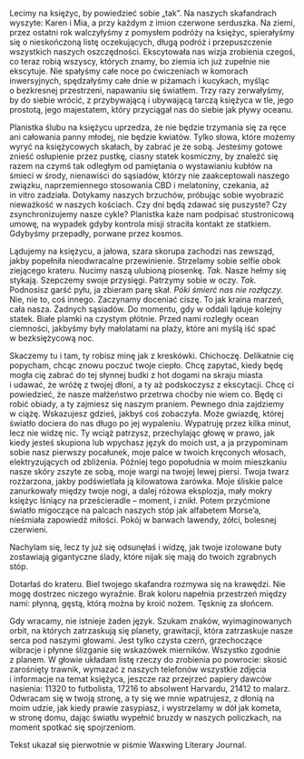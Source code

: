 Lecimy na księżyc, by powiedzieć sobie „tak”. Na naszych skafandrach wyszyte: Karen i&nbsp;Mia, a&nbsp;przy każdym z&nbsp;imion czerwone serduszka. Na ziemi, przez ostatni rok walczyłyśmy z&nbsp;pomysłem podróży na księżyc, spierałyśmy się o&nbsp;nieskończoną listę oczekujących, długą podróż i&nbsp;przepuszczenie wszystkich naszych oszczędności. Ekscytowała nas wizja zrobienia czegoś, co teraz robią wszyscy, których znamy, bo ziemia ich już zupełnie nie ekscytuje. Nie spałyśmy całe noce po ćwiczeniach w&nbsp;komorach inwersyjnych, spędzałyśmy całe dnie w&nbsp;piżamach i&nbsp;kucykach, myśląc o&nbsp;bezkresnej przestrzeni, napawaniu się światłem. Trzy razy zerwałyśmy, by do siebie wrócić, z&nbsp;przybywającą i&nbsp;ubywającą tarczą księżyca w&nbsp;tle, jego prostotą, jego majestatem, który przyciągał nas do siebie jak pływy oceanu.

Planistka ślubu na księżycu uprzedza, że nie będzie trzymania się za ręce ani całowania panny młodej, nie będzie kwiatów. Tylko słowa, które możemy wyryć na księżycowych skałach, by zabrać je ze sobą. Jesteśmy gotowe znieść osłupienie przez pustkę, ciasny statek kosmiczny, by znaleźć się razem na czymś tak odległym od pamiętania o&nbsp;wystawianiu kubłów na śmieci w&nbsp;środy, nienawiści do sąsiadów, którzy nie zaakceptowali naszego związku, naprzemiennego stosowania CBD i&nbsp;melatoniny, czekania, aż in&nbsp;vitro zadziała. Dotykamy naszych brzuchów, próbując sobie wyobrazić nieważkość w&nbsp;naszych kościach. Czy dni będą zdawać się puszyste? Czy zsynchronizujemy nasze cykle? Planistka każe nam podpisać stustronicową umowę, na wypadek gdyby kontrola misji straciła kontakt ze statkiem. Gdybyśmy przepadły, porwane przez kosmos.

Lądujemy na księżycu, a&nbsp;jałowa, szara skorupa zachodzi nas zewsząd, jakby popełniła nieodwracalne przewinienie. Strzelamy sobie selfie obok ziejącego krateru. Nucimy naszą ulubioną piosenkę. *Tak.* Nasze hełmy się stykają. Szepczemy swoje przysięgi. Patrzymy sobie w&nbsp;oczy. *Tak.* Podnosisz garść pyłu, ja zbieram parę skał. *Póki śmierć nas nie rozłączy.* Nie, nie to, coś innego. Zaczynamy doceniać ciszę. To jak kraina marzeń, cała nasza. Żadnych sąsiadów. Do momentu, gdy w&nbsp;oddali ląduje kolejny statek. Białe plamki na czystym płótnie. Przed nami rozległy ocean ciemności, jakbyśmy były małolatami na plaży, które ani myślą iść spać w&nbsp;bezksiężycową noc.

Skaczemy tu i&nbsp;tam, ty robisz minę jak z&nbsp;kreskówki. Chichoczę. Delikatnie cię popycham, chcąc znowu poczuć twoje ciepło. Chcę zapytać, kiedy będę mogła cię zabrać do tej słynnej budki z&nbsp;hot dogami na skraju miasta i&nbsp;udawać, że wróżę z&nbsp;twojej dłoni, a&nbsp;ty aż podskoczysz z&nbsp;ekscytacji. Chcę ci powiedzieć, że nasze małżeństwo przetrwa choćby nie wiem co. Będę ci robić obiady, a&nbsp;ty zajmiesz się naszym praniem. Pewnego dnia zajdziemy w&nbsp;ciążę. Wskazujesz gdzieś, jakbyś coś zobaczyła. Może gwiazdę, której światło dociera do nas długo po jej wypaleniu. Wypatruję przez kilka minut, lecz nie widzę nic. Ty wciąż patrzysz, przechylając głowę w&nbsp;prawo, jak kiedy jesteś skupiona lub wpychasz język do moich ust, a&nbsp;ja przypominam sobie nasz pierwszy pocałunek, moje palce w&nbsp;twoich kręconych włosach, elektryzujących od zbliżenia. Później tego popołudnia w&nbsp;moim mieszkaniu nasze skóry zszyte ze sobą, moje wargi na twojej lewej piersi. Twoja twarz rozżarzona, jakby podświetlała ją kilowatowa żarówka. Moje śliskie palce zanurkowały między twoje nogi, a&nbsp;dalej różowa eksplozja, mały mokry księżyc lśniący na prześcieradle – moment, i&nbsp;znikł. Potem przyćmione światło migoczące na palcach naszych stóp jak alfabetem Morse’a, nieśmiała zapowiedź miłości. Pokój w&nbsp;barwach lawendy, żółci, bolesnej czerwieni.

Nachylam się, lecz ty już się odsunęłaś i&nbsp;widzę, jak twoje izolowane buty zostawiają gigantyczne ślady, które nijak się mają do twoich zgrabnych stóp.

Dotarłaś do krateru. Biel twojego skafandra rozmywa się na krawędzi. Nie mogę dostrzec niczego wyraźnie. Brak koloru napełnia przestrzeń między nami: płynną, gęstą, którą można by kroić nożem. Tęsknię za słońcem.

Gdy wracamy, nie istnieje żaden język. Szukam znaków, wyimaginowanych orbit, na których zatrzaskują się planety, grawitacji, która zatrzaskuje nasze serca pod naszymi głowami. Jest tylko czysta czerń, grzechoczące wibracje i&nbsp;płynne ślizganie się wskazówek mierników. Wszystko zgodnie z&nbsp;planem. W&nbsp;głowie układam listę rzeczy do zrobienia po powrocie: skosić zarośnięty trawnik, wymazać z&nbsp;naszych telefonów wszystkie zdjęcia i&nbsp;informacje na temat księżyca, jeszcze raz przejrzeć papiery dawców nasienia: 11320 to futbolista, 17216 to absolwent Harvardu, 21412 to malarz. Odwracam się w&nbsp;twoją stronę, a&nbsp;ty się we mnie wpatrujesz, z&nbsp;dłonią na moim udzie, jak kiedy prawie zasypiasz, i&nbsp;wystrzelamy w&nbsp;dół jak kometa, w&nbsp;stronę domu, dając światłu wypełnić bruzdy w&nbsp;naszych policzkach, na moment spotkać się spojrzeniom.

<credits>Tekst ukazał się pierwotnie w&nbsp;piśmie Waxwing Literary Journal.</credits>